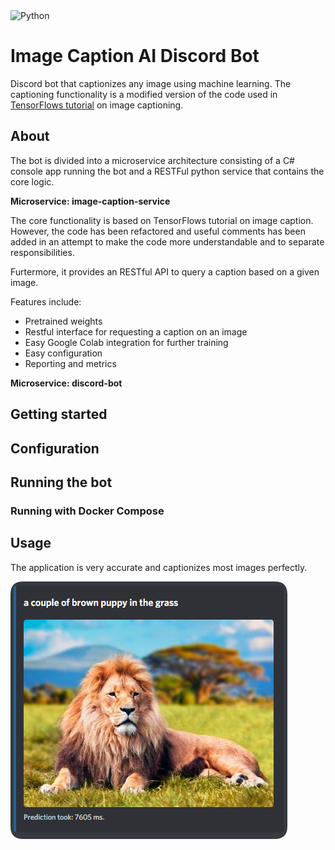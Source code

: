 <img alt="Python" src="https://img.shields.io/badge/python%20-%2314354C.svg?&style=for-the-badge&logo=python&logoColor=white"/>

# Image Caption AI Discord Bot

Discord bot that captionizes any image using machine learning. The captioning functionality is a modified version of the code used in [TensorFlows tutorial](https://www.tensorflow.org/tutorials/text/image_captioning) on image captioning. 

## About

The bot is divided into a microservice architecture consisting of a C# console app running the bot and a RESTFul python service that contains the core logic. 

**Microservice: image-caption-service**

The core functionality is based on TensorFlows tutorial on image caption. However, the code has been refactored and useful comments has been added in an attempt to make the code more understandable and to separate responsibilities. 

Furtermore, it provides an RESTful API to query a caption based on a given image. 

Features include: 
- Pretrained weights
- Restful interface for requesting a caption on an image
- Easy Google Colab integration for further training
- Easy configuration 
- Reporting and metrics

**Microservice: discord-bot**

## Getting started

## Configuration

## Running the bot


### Running with Docker Compose


## Usage 

The application is very accurate and captionizes most images perfectly. 

![prediction_example](docs/caption_prediction_example.png)
